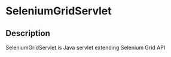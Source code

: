 # SeleniumGridServlet

## Description
SeleniumGridServlet is Java servlet extending Selenium Grid API
